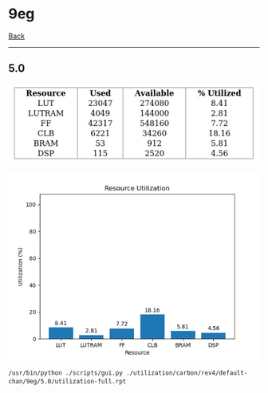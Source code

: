 # 9eg

[Back](<../rev4.md>)

---

## 5.0

<p align="center">
	<img src="../../../../../images/carbon/rev4/default-chan/9eg/5.0/table.jpg" />
</p>

<p align="center">
	<img src="../../../../../images/carbon/rev4/default-chan/9eg/5.0/graph.png" />
</p>

`/usr/bin/python ./scripts/gui.py ./utilization/carbon/rev4/default-chan/9eg/5.0/utilization-full.rpt`

